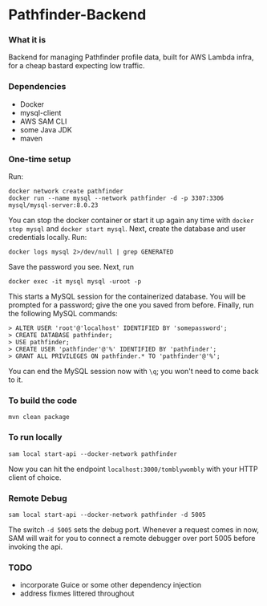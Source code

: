 # Pathfinder-Backend

### What it is
Backend for managing Pathfinder profile data, built for AWS Lambda infra, for a cheap bastard expecting low traffic.

### Dependencies
* Docker
* mysql-client
* AWS SAM CLI
* some Java JDK
* maven

### One-time setup
Run:

    docker network create pathfinder
    docker run --name mysql --network pathfinder -d -p 3307:3306 mysql/mysql-server:8.0.23
   
You can stop the docker container or start it up again any time with `docker stop mysql` and `docker start mysql`.
Next, create the database and user credentials locally. Run:

    docker logs mysql 2>/dev/null | grep GENERATED
    
Save the password you see. Next, run

    docker exec -it mysql mysql -uroot -p
    
This starts a MySQL session for the containerized database. You will be prompted for a password; give the one you saved from before.
Finally, run the following MySQL commands:

    > ALTER USER 'root'@'localhost' IDENTIFIED BY 'somepassword';
    > CREATE DATABASE pathfinder;
    > USE pathfinder;
    > CREATE USER 'pathfinder'@'%' IDENTIFIED BY 'pathfinder';
    > GRANT ALL PRIVILEGES ON pathfinder.* TO 'pathfinder'@'%';

You can end the MySQL session now with `\q`; you won't need to come back to it.

### To build the code
    mvn clean package

### To run locally
    sam local start-api --docker-network pathfinder

Now you can hit the endpoint `localhost:3000/tomblywombly` with your HTTP client of choice.

### Remote Debug
    sam local start-api --docker-network pathfinder -d 5005
    
The switch `-d 5005` sets the debug port. Whenever a request comes in now, SAM will wait for you to connect a remote debugger over port 5005 before invoking the api.


### TODO
* incorporate Guice or some other dependency injection
* address fixmes littered throughout